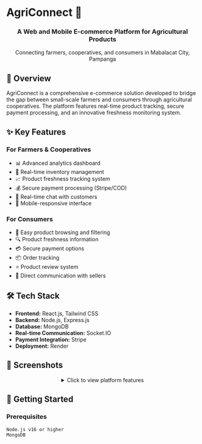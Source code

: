 # AgriConnect 🌾
<div align="center">
  <h3>A Web and Mobile E-commerce Platform for Agricultural Products</h3>
  <p>Connecting farmers, cooperatives, and consumers in Mabalacat City, Pampanga</p>
</div>

## 🌟 Overview
AgriConnect is a comprehensive e-commerce solution developed to bridge the gap between small-scale farmers and consumers through agricultural cooperatives. The platform features real-time product tracking, secure payment processing, and an innovative freshness monitoring system.

## ✨ Key Features

### For Farmers & Cooperatives
- 📊 Advanced analytics dashboard
- 🔄 Real-time inventory management
- 📈 Product freshness tracking system
- 💰 Secure payment processing (Stripe/COD)
- 💬 Real-time chat with customers
- 📱 Mobile-responsive interface

### For Consumers
- 🛒 Easy product browsing and filtering
- 🔍 Product freshness information
- 💳 Secure payment options
- 📦 Order tracking
- ⭐ Product review system
- 💬 Direct communication with sellers

## 🛠️ Tech Stack
- **Frontend:** React.js, Tailwind CSS
- **Backend:** Node.js, Express.js
- **Database:** MongoDB
- **Real-time Communication:** Socket.IO
- **Payment Integration:** Stripe
- **Deployment:** Render

## 📱 Screenshots

<div align="center">
 <details>
   <summary>Click to view platform features</summary>

### 🏠 Customer Interface
![Screenshot 2024-11-23 140054](https://github.com/user-attachments/assets/3c6ab739-cc66-4e39-a056-362b80e6cbe9)
![Screenshot 2024-11-23 140103](https://github.com/user-attachments/assets/c6f492e7-ebe5-4508-a2c5-09ca3c430b7e)
![Screenshot 2024-11-23 140114](https://github.com/user-attachments/assets/a2b1542e-732f-4a6d-bddb-ab1be71be58d)
![Screenshot 2024-11-23 140123](https://github.com/user-attachments/assets/f2103be9-5047-479d-bf16-797c83cbaf51)
<p><em>Homepage - Fresh Products Catalog</em></p>

![Screenshot 2024-11-23 140137](https://github.com/user-attachments/assets/977d29ff-a359-4211-8927-e996ec9b38e6)
<p><em>Shop Page with Category Filters</em></p>

### 👤 Customer Dashboard
![Screenshot 2024-11-23 140202](https://github.com/user-attachments/assets/735bad7a-11a3-4221-a0d8-d31fb93d1ead)
<p><em>Order Management</em></p>

### 👨‍💼 Admin Dashboard
![Screenshot 2024-11-23 140223](https://github.com/user-attachments/assets/10957e6b-1427-4b7b-bb34-a22d655c5bbb)
<p><em>Admin Overview & Analytics</em></p>

![Screenshot 2024-11-23 140229](https://github.com/user-attachments/assets/68402f5e-f3d6-408b-b384-18ea1910f704)
<p><em>Order Management System</em></p>

![Screenshot 2024-11-23 140259](https://github.com/user-attachments/assets/593f5eec-329f-45d5-ba9b-8db65ee8a5d6)
<p><em>Category Management</em></p>

![Screenshot 2024-11-23 140303](https://github.com/user-attachments/assets/f3bc3dd7-4275-4c39-a6d1-65162a8fa8e4)
<p><em>Seller Management Interface</em></p>

![Screenshot 2024-11-23 140307](https://github.com/user-attachments/assets/d799c291-f885-42aa-8fde-6522fcb307c4)
<p><em>Withdrawal Management Interface</em></p>

![Screenshot 2024-11-23 140423](https://github.com/user-attachments/assets/e9d0be14-81ee-46ea-ad08-51e1e40c73d3)
<p><em>Seller Messages Interface</em></p>

![Screenshot 2024-11-23 140451](https://github.com/user-attachments/assets/81fe56c2-bb7c-4b92-9fea-6f7e71f2592a)
<p><em>Seller Details Interface</em></p>

### 👨‍🌾 Seller Dashboard
![Screenshot 2024-11-23 140548](https://github.com/user-attachments/assets/5a40f6b6-d671-4eb5-a011-4e3f49259639)
<p><em>Seller Overview & Analytics</em></p>

![Screenshot 2024-11-23 140518](https://github.com/user-attachments/assets/fc1beb9e-9e97-4d06-b708-0ca057349021)
<p><em>Seller Add Product</em></p>

![Screenshot 2024-11-23 140553](https://github.com/user-attachments/assets/17a848ee-505b-4076-9fb8-a738ba4f864b)
<p><em>Seller All Products</em></p>

![Screenshot 2024-11-23 140529](https://github.com/user-attachments/assets/8a5841af-e2f9-462e-a3ef-ad12f13e23a1)
<p><em>Seller Profile</em></p>

### 📊 Analytics & Management
![Screenshot 2024-11-23 140553](https://github.com/user-attachments/assets/dcdf2e58-9575-4edf-b313-030b5147527c)
<p><em>Product Analytics Interface</em></p>

![Screenshot 2024-11-23 141143](https://github.com/user-attachments/assets/14b6ed16-ae43-4f56-99ac-3d5cd502c39f)
<p><em>Inventory Management Tab</em></p>

![Screenshot 2024-11-23 141157](https://github.com/user-attachments/assets/c637a0ed-0de6-4f49-a0a5-73a56cb20aaf)
<p><em>Product Marketability Tab</em></p>

### 💰 Financial Features
![Screenshot 2024-11-23 140641](https://github.com/user-attachments/assets/50b90cd2-deaa-4a90-9bd5-e1bb5e788f75)
<p><em>Financial Overview Dashboard</em></p>


### 🔐 Authentication
![Screenshot 2024-11-23 140646](https://github.com/user-attachments/assets/5f96584e-c276-4695-a225-e08aefb8aa4c)
<p><em>Login Interface</em></p>

![Screenshot 2024-11-23 141427](https://github.com/user-attachments/assets/149182f0-a374-4468-acfe-89a2788d7981)
<p><em>Seller Registration Form</em></p>

 </details>
</div>

## 🚀 Getting Started

### Prerequisites
```bash
Node.js v16 or higher
MongoDB
